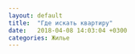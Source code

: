 ```yaml
---
layout: default
title:  "Где искать квартиру"
date:   2018-04-08 14:03:04 +0300
categories: Жилье
---
```

